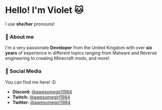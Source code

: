 
 # Hello! I'm Violet 🐱
 I use **she/her** pronouns! 

### 👤 About me
I'm a very passionate **Developer** from the United Kingdom with over **six years** of experience in different topics ranging from Malware and Reverse engineering to creating Minecraft mods, and more!

### 👀 Social Media
You can find me here! :D

- **Discord:** [@awesomegirl1984](https://discord.com/users/820197352027586611)
- **Twitch:** [@awesomegirl1984](https://www.twitch.tv/awesomegirl1984)
- **Twitter:** [@awesomegirl1984](https://www.twitter.com/awesomegirl1984)
